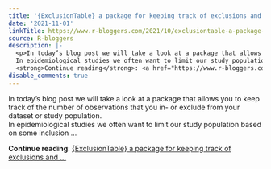 ```yaml
---
title: '{ExclusionTable} a package for keeping track of exclusions and inclusions'
date: '2021-11-01'
linkTitle: https://www.r-bloggers.com/2021/10/exclusiontable-a-package-for-keeping-track-of-exclusions-and-inclusions/
source: R-bloggers
description: |-
  <p>In today’s blog post we will take a look at a package that allows you to keep track of the number of observations that you in- or exclude from your dataset or study population.<br />
  In epidemiological studies we often want to limit our study population based on some inclusion ...</p>
  <strong>Continue reading</strong>: <a href="https://www.r-bloggers.com/2021/10/exclusiontable-a-package-for-keeping-track-of-exclusions-and-inclusions/">{ExclusionTable} a package for keeping track of exclusions and ...
disable_comments: true
---
```

<p>In today’s blog post we will take a look at a package that allows you to keep track of the number of observations that you in- or exclude from your dataset or study population.<br />
In epidemiological studies we often want to limit our study population based on some inclusion ...</p>
<strong>Continue reading</strong>: <a href="https://www.r-bloggers.com/2021/10/exclusiontable-a-package-for-keeping-track-of-exclusions-and-inclusions/">{ExclusionTable} a package for keeping track of exclusions and ...